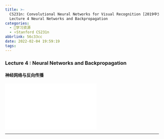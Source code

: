 ```yaml
---
title: >-
  CS231n: Convolutional Neural Networks for Visual Recognition [2019中文] -
  Lecture 4 Neural Networks and Backpropagation
categories:
  - 🌙学习资源
  - ⭐Stanford CS231n
abbrlink: 56c33cc
date: 2022-02-04 19:59:19
tags:
---
```


### Lecture 4 : Neural Networks and Backpropagation

#### 神经网络与反向传播

<iframe src="//player.bilibili.com/player.html?aid=86713932&bvid=BV1K7411W7So&cid=148888896&page=4" scrolling="no" border="0" frameborder="no" framespacing="0" allowfullscreen="true"> </iframe>

<!--more-->

***
